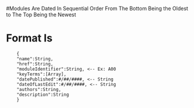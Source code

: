 #Modules Are Dated In Sequential Order From The Bottom Being the Oldest to The Top Being the Newest

# Format Is
        {
        "name":String,
        "href":String,
        "moduleIdentifier":String, <-- Ex: A00
        "keyTerms":[Array],
        "datePublished":#/##/####, <-- String
        "dateOfLastEdit":#/##/####, <-- String
        "authors":String,
        "description":String
        }